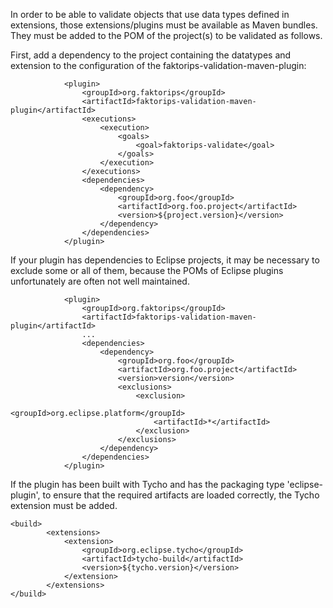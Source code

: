 In order to be able to validate objects that use data types defined in extensions, those extensions/plugins must be available as Maven bundles.
They must be added to the POM of the project(s) to be validated as follows.

First, add a dependency to the project containing the datatypes and extension to the configuration of the faktorips-validation-maven-plugin:

```
            <plugin>
                <groupId>org.faktorips</groupId>
                <artifactId>faktorips-validation-maven-plugin</artifactId>
                <executions>
                    <execution>
                        <goals>
                            <goal>faktorips-validate</goal>
                        </goals>
                    </execution>
                </executions>
                <dependencies>
                    <dependency>
                        <groupId>org.foo</groupId>
                        <artifactId>org.foo.project</artifactId>
                        <version>${project.version}</version>
                    </dependency>
                </dependencies>
            </plugin>
```

If your plugin has dependencies to Eclipse projects, it may be necessary to exclude 
some or all of them, because the POMs of Eclipse plugins unfortunately are often not 
well maintained.

```
            <plugin>
                <groupId>org.faktorips</groupId>
                <artifactId>faktorips-validation-maven-plugin</artifactId>
                ...
                <dependencies>
                    <dependency>
                        <groupId>org.foo</groupId>
                        <artifactId>org.foo.project</artifactId>
                        <version>version</version>
                        <exclusions>
                            <exclusion>
                                <groupId>org.eclipse.platform</groupId>
                                <artifactId>*</artifactId>
                            </exclusion>
                        </exclusions>
                    </dependency>
                </dependencies>
            </plugin>
```

If the plugin has been built with Tycho and has the packaging type 'eclipse-plugin', to ensure that the required artifacts are loaded correctly, the Tycho extension must be added.

```
<build>
        <extensions>
            <extension>
                <groupId>org.eclipse.tycho</groupId>
                <artifactId>tycho-build</artifactId>
                <version>${tycho.version}</version>
            </extension>
        </extensions>
</build>
```
